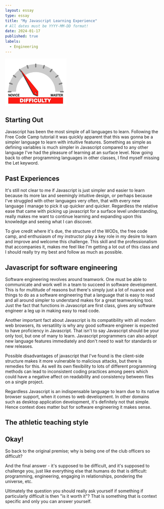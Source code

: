 ```yaml
---
layout: essay
type: essay
title: "My Javascript Learning Experience"
# All dates must be YYYY-MM-DD format!
date: 2024-01-17
published: true
labels:
  - Engineering
---
```


<img width="200px" class="rounded float-start pe-4" src="../img/difficulty/degree_difficulty.jpg">

## Starting Out
Javascript has been the most simple of all languages to learn. Following the Free Code Camp tutorial it was quickly apparent that this was gonna be a simpler language to learn with intuitive features. Something as simple as defining variables is much simpler in Javascript compared to any other language I've had the pleasure of learning at an surface level. Now going back to other programming languages in other classes, I find myself missing the Let keyword.

## Past Experiences

It's still not clear to me if Javascript is just simpler and easier to learn because its more lax and seemingly intuitive design, or perhaps because I've struggled with other languages very often, that with every new language I manage to pick it up quicker and quicker. Regardless the relative ease that came with picking up javascript for a surface level understanding, really makes me want to continue learning and expanding upon this knowledge and seeing what I can discover. 

To give credit where it's due, the structure of the WODs, the free code camp, and enthusiasm of my instructor play a key role in my desire to learn and improve and welcome this challenge. This skill and the professionalism that accompanies it, makes me feel like I'm getting a lot out of this class and I should really try my best and follow as much as possible.

## Javascript for software engineering

Software engineering revolves around teamwork. One must be able to communicate and work well in a team to succeed in software development. This is for multitude of reasons but there's simply just a lot of nuance and things to do as a software engineering that a language that is easy to read and all around simpler to understand makes for a great teamworking tool. Just the fact that functions in Javascript are first class, gives any software engineer a leg up in making easy to read code.

Another important fact about Javascript is its compatibility with all modern web browsers, its versatility is why any good software engineer is expected to have proficiency in Javascript. That isn't to say Javascript should be your only tool, but one of many to learn. Javascript programmers can also adopt new language features immediately and don't need to wait for standards or new releases.

Possible disadvantages of javascript that I've found is the client-side structure makes it more vulnerable to malicious attacks, but there is remedies for this. As well its own flexibility to lots of different programming methods can lead to inconsistent coding practices among peers which could have a negative affect on readability and consistency between files on a single project.

Regardless Javascript is an indispensable language to learn due to its native browser support, when it comes to web development. In other domains such as desktop application development, it's definitely not that simple. Hence context does matter but for software engineering it makes sense.

## The athletic teaching style



## Okay!

So back to the original premise; why is being one of the club officers so difficult?

And the final answer - it's supposed to be difficult, and it's supposed to challenge you, just like everything else that humans do that is difficult: programming, engineering, engaging in relationships, pondering the universe, etc.

Ultimately the question you should really ask yourself if something if particularly difficult is then "is it worth it"? That is something that is context specific and only you can answer yourself.
